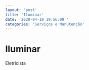 ```yaml
---
layout: 'post'
title: 'Iluminar'
date: '2020-04-19 19:56:09 '
categories: 'Serviços e Manutenção'
---
```


# Iluminar

Eletricista
